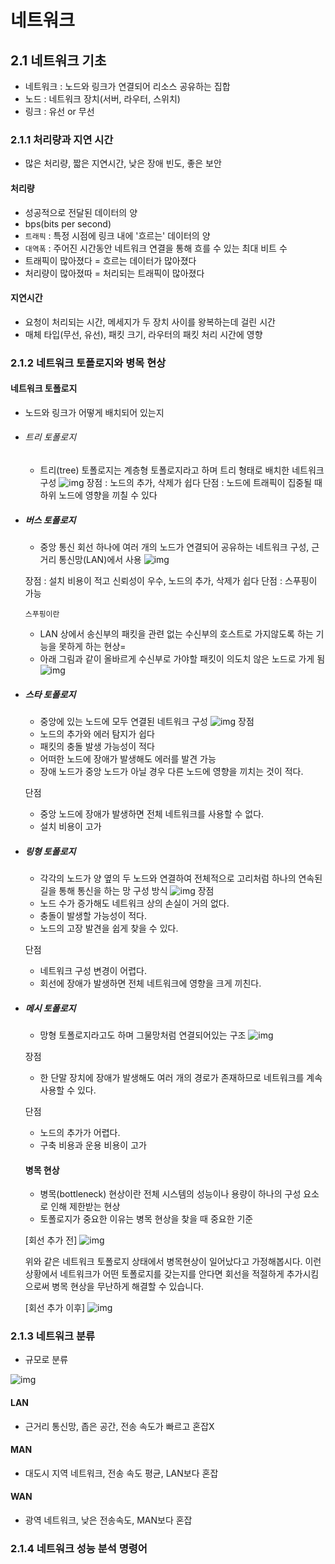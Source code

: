 # 네트워크

## 2.1 네트워크 기초

+ 네트워크 : 노드와 링크가 연결되어 리소스 공유하는 집합
+ 노드 : 네트워크 장치(서버, 라우터, 스위치)
+ 링크 : 유선 or 무선

### 2.1.1 처리량과 지연 시간

+ 많은 처리량, 짧은 지연시간, 낮은 장애 빈도, 좋은 보안

#### 처리량

+ 성공적으로 전달된 데이터의 양
+ bps(bits per second) 
+ `트래픽` : 특정 시점에 링크 내에 '흐르는' 데이터의 양
+ `대역폭` : 주어진 시간동안 네트워크 연결을 통해 흐를 수 있는 최대 비트 수
+ 트래픽이 많아졌다 = 흐르는 데이터가 많아졌다
+ 처리량이 많아졌따 = 처리되는 트래픽이 많아졌다



#### 지연시간

+ 요청이 처리되는 시간, 메세지가 두 장치 사이를 왕복하는데 걸린 시간
+ 매체 타입(무선, 유선), 패킷 크기, 라우터의 패킷 처리 시간에 영향



### 2.1.2 네트워크 토폴로지와 병목 현상

#### 네트워크 토폴로지

+ 노드와 링크가 어떻게 배치되어 있는지

+ ###### 트리 토폴로지

  + 트리(tree) 토폴로지는 계층형 토폴로지라고 하며 트리 형태로 배치한 네트워크 구성
    ![img](https://velog.velcdn.com/images/slr-09/post/8c722f44-83b5-4afe-9546-765c65981657/image.png)
    장점 : 노드의 추가, 삭제가 쉽다
    단점 : 노드에 트래픽이 집중될 때 하위 노드에 영향을 끼칠 수 있다

  

+ ##### 버스 토폴로지

  + 중앙 통신 회선 하나에 여러 개의 노드가 연결되어 공유하는 네트워크 구성, 근거리 통신망(LAN)에서 사용
    ![img](https://velog.velcdn.com/images/slr-09/post/5f402c5e-9fef-4833-9b1f-37a8be0f9b18/image.png)

  장점 : 설치 비용이 적고 신뢰성이 우수, 노드의 추가, 삭제가 쉽다
  단점 : 스푸핑이 가능

  

  `스푸핑이란`

  + LAN 상에서 송신부의 패킷을 관련 없는 수신부의 호스트로 가지않도록 하는 기능을 못하게 하는 현상=
  + 아래 그림과 같이 올바르게 수신부로 가야할 패킷이 의도치 않은 노드로 가게 됨
    ![img](https://velog.velcdn.com/images/slr-09/post/3d643414-d661-42ad-ad3d-fc74772a3e04/image.png)

  

+ ##### 스타 토폴로지

  + 중앙에 있는 노드에 모두 연결된 네트워크 구성
    ![img](https://velog.velcdn.com/images/slr-09/post/bbe3ff9e-8b75-4ddf-93f0-c4fb8feb438e/image.png)
    장점

  - 노드의 추가와 에러 탐지가 쉽다
  - 패킷의 충돌 발생 가능성이 적다
  - 어떠한 노드에 장애가 발생해도 에러를 발견 가능
  - 장애 노드가 중앙 노드가 아닐 경우 다른 노드에 영향을 끼치는 것이 적다.

  단점

  - 중앙 노드에 장애가 발생하면 전체 네트워크를 사용할 수 없다.
  - 설치 비용이 고가

  

+ ##### 링형 토폴로지

  + 각각의 노드가 양 옆의 두 노드와 연결하여 전체적으로 고리처럼 하나의 연속된 길을 통해 통신을 하는 망 구성 방식
    ![img](https://velog.velcdn.com/images/slr-09/post/861d5690-8804-43e9-b660-f5dbed95c396/image.png)
    장점

  - 노드 수가 증가해도 네트워크 상의 손실이 거의 없다.
  - 충돌이 발생할 가능성이 적다.
  - 노드의 고장 발견을 쉽게 찾을 수 있다.

  단점

  - 네트워크 구성 변경이 어렵다.
  - 회선에 장애가 발생하면 전체 네트워크에 영향을 크게 끼친다.

  

+ ##### 메시 토폴로지

  + 망형 토폴로지라고도 하며 그물망처럼 연결되어있는 구조
    ![img](https://velog.velcdn.com/images/slr-09/post/84d700b2-a6c5-4c1a-bb2b-7beb18eb6fcb/image.png)

  장점

  - 한 단말 장치에 장애가 발생해도 여러 개의 경로가 존재하므로 네트워크를 계속 사용할 수 있다.

  단점

  - 노드의 추가가 어렵다.
  - 구축 비용과 운용 비용이 고가

  

  #### 병목 현상

  + 병목(bottleneck) 현상이란 전체 시스템의 성능이나 용량이 하나의 구성 요소로 인해 제한받는 현상
  + 토폴로지가 중요한 이유는 병목 현상을 찾을 때 중요한 기준

  [회선 추가 전]
  ![img](https://velog.velcdn.com/images/slr-09/post/6b2c91e8-372e-49a9-bd7a-d48b266324e8/image.png)

  위와 같은 네트워크 토폴로지 상태에서 병목현상이 일어났다고 가정해봅시다. 이런 상황에서 네트워크가 어떤 토폴로지를 갖는지를 안다면 회선을 적절하게 추가시킴으로써 병목 현상을 무난하게 해결할 수 있습니다.

  [회선 추가 이후]
  ![img](https://velog.velcdn.com/images/slr-09/post/538633cb-71ab-495b-871d-722946e846bf/image.png)



### 2.1.3 네트워크 분류

+  규모로 분류

![img](https://velog.velcdn.com/images/slr-09/post/3d785526-159d-485a-8875-0c55949ff273/image.png)

#### LAN

+ 근거리 통신망, 좁은 공간, 전송 속도가 빠르고 혼잡X

#### MAN 

+ 대도시 지역 네트워크, 전송 속도 평균, LAN보다 혼잡

#### WAN

+ 광역 네트워크, 낮은 전송속도, MAN보다 혼잡



### 2.1.4 네트워크 성능 분석 명령어

